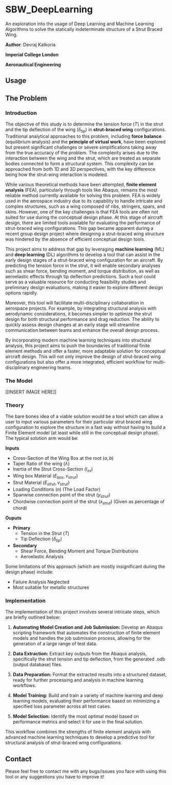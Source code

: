 # SBW_DeepLearning
An exploration into the usage of Deep Learning and Machine Learning Algorithms to solve the statically indeterminate structure of a Strut Braced Wing.

**Author**: Devraj Katkoria

**Imperial College London**


**Aeronautical Engineering**

## Usage 

## The Problem
### Introduction
The objective of this study is to determine the tension force ($T$) in the strut and the tip deflection of the wing ($\delta_{tip}$) in **strut-braced wing** configurations. Traditional analytical approaches to this problem, including **force balance** (equilibrium analysis) and the **principle of virtual work**, have been explored but present significant challenges or severe simplifications taking away from the true accuracy of the problem. The complexity arises due to the interaction between the wing and the strut, which are treated as separate bodies connected to form a structural system. This complexity can be approached from both 1D and 3D perspectives, with the key difference being how the strut-wing interaction is modeled.

While various theoretical methods have been attempted, **finite element analysis** (FEA), particularly through tools like Abaqus, remains the most reliable method currently available for solving this problem. FEA is widely used in the aerospace industry due to its capability to handle intricate and complex structures, such as a wing composed of ribs, stringers, spars, and skins. However, one of the key challenges is that FEA tools are often not suited for use during the conceptual design phase. At this stage of aircraft design, there are limited tools available for evaluating the performance of strut-braced wing configurations. This gap became apparent during a recent group design project where designing a strut-braced wing structure was hindered by the absence of efficient conceptual design tools.

This project aims to address that gap by leveraging **machine learning** (ML) and **deep learning** (DL) algorithms to develop a tool that can assist in the early design stages of a strut-braced wing configuration for an aircraft. By predicting the tension force in the strut, it will enable secondary analyses such as shear force, bending moment, and torque distribution, as well as aeroelastic effects through tip deflection predictions. Such a tool could serve as a valuable resource for conducting feasibility studies and preliminary design evaluations, making it easier to explore different design options rapidly.

Moreover, this tool will facilitate multi-disciplinary collaboration in aerospace projects. For example, by integrating structural analysis with aerodynamic considerations, it becomes simpler to optimize the strut design for both structural performance and drag reduction. The ability to quickly assess design changes at an early stage will streamline communication between teams and enhance the overall design process.

By incorporating modern machine learning techniques into structural analysis, this project aims to push the boundaries of traditional finite element methods and offer a faster, more adaptable solution for conceptual aircraft design. This will not only improve the design of strut-braced wing configurations but also offer a more integrated, efficient workflow for multi-disciplinary engineering teams.

### The Model 
[[INSERT IMAGE HERE]]

### Theory
The bare bones idea of a viable solution would be a tool which can allow a user to input various parameters for their particular strut braced wing configuration to explore the structure in a fast way without having to build a Finite Element model (at least while still in the conceptual design phase). The typical solution arm would be:

**Inputs**
- Cross-Section of the Wing Box at the root $(a, b)$
- Taper Ratio of the wing $(\lambda)$
- Inertia of the Strut Cross-Section $(I_{xx})$
- Wing box Material $(E_{box}, \nu_{strut})$
- Strut Material $(E_{strut}, \nu_{strut})$
- Loading Conditions $(n)$ (The Load Factor)
- Spanwise connection point of the strut $(y_{strut})$
- Chordwise connection point of the strut $(x_{strut})$ (Given as percentage of chord)

**Ouputs**
- **Primary**
  - Tension in the Strut $(T)$
  - Tip Deflection $(\delta_{tip})$
- **Secondary**
  - Shear Force, Bending Moment and Torque Distributions 
  - Aeroelastic Analysis 

Some limitations of this approach (which are mostly insignificant during the design phase) include:
- Failure Analysis Neglected
- Most suitable for metallic structures 

### Implementation 
The implementation of this project involves several intricate steps, which are briefly outlined below:

1. **Automating Model Creation and Job Submission:** Develop an Abaqus scripting framework that automates the construction of finite element models and handles the job submission process, allowing for the generation of a large range of test data.

2. **Data Extraction:** Extract key outputs from the Abaqus analysis, specifically the strut tension and tip deflection, from the generated .odb (output database) files.

3. **Data Preparation:** Format the extracted results into a structured dataset, ready for further processing and analysis in machine learning workflows.

4. **Model Training:** Build and train a variety of machine learning and deep learning models, evaluating their performance based on minimizing a specified loss parameter across all test cases.

5. **Model Selection:** Identify the most optimal model based on performance metrics and select it for use in the final solution.

This workflow combines the strengths of finite element analysis with advanced machine learning techniques to develop a predictive tool for structural analysis of strut-braced wing configurations.

## Contact
Please feel free to contact me with any bugs/issues you face with using this tool or any suggestions you have to improve it!
